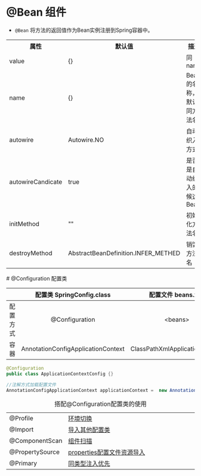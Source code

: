 # @Bean 组件

- <code>@Bean</code>  将方法的返回值作为Bean实例注册到Spring容器中。

<table>
    <tr>
        <th width="15%">属性</th>
        <th width="15%">默认值</th>
        <th width="70%">描述</th>
    </tr>
    <tr>
        <td>value</td>
        <td>{}</td>
        <td>同name</td>
    </tr>
    <tr>
        <td>name</td>
        <td>{}</td>
        <td>Bean的名称，默认同方法名</td>
    </tr>
    <tr>
        <td>autowire</td>
        <td>Autowire.NO</td>
        <td>自动织入方式</td>
    </tr>
    <tr>
        <td>autowireCandicate</td>
        <td>true</td>
        <td>是否是自动织入的候选Bean</td>
    </tr>
    <tr>
        <td>initMethod</td>
        <td>""</td>
        <td>初始化方法名</td>
    </tr>
    <tr>
        <td>destroyMethod</td>
        <td>AbstractBeanDefinition.INFER_METHED</td>
        <td>销毁方法名</td>
    </tr>
</table>
# @Configuration 配置类

<table>
	<thead>
		<tr>
			<th width="10%" align="center"></th>
			<th width="45%" align="center">配置类 SpringConfig.class</th>
			<th width="45%" align="center">配置文件 beans.xml</th>
		</tr>
	</thead>
	<tbody>
		<tr>
			<td align="center">配置方式</td>
			<td align="center">@Configuration</td>
			<td align="center">&lt;beans&gt;</td>
		</tr>
		<tr>
			<td align="center">容器</td>
			<td align="center">AnnotationConfigApplicationContext</td>
			<td align="center">ClassPathXmlApplicationContext</td>
		</tr>
	</tbody>
</table>

```java
@Configuration
public class ApplicationContextConfig {}
```

```java
//注解方式加载配置文件
AnnotationConfigApplicationContext applicationContext =  new AnnotationConfigApplicationContext(ApplicationContextConfig.class);
```

<table>
    <caption>搭配@Configuration配置类的使用</caption>
    <tr>
        <td width="15%">@Profile</td>
        <td width="85%"><a href="./profile环境切换.md">环境切换</a></td>
    </tr>
    <tr>
        <td>@Import</td>
        <td><a href="./import导入其他配置类.md">导入其他配置类</a></td>
    </tr>
    <tr>
        <td>@ComponentScan</td>
        <td><a href="./componentscan组件扫描.md">组件扫描</a></td>
    </tr>
    <tr>
        <td>@PropertySource</td>
        <td><a href="./properties配置文件资源导入.md">properties配置文件资源导入</a></td>
    </tr>
    <tr>
        <td>@Primary</td>
        <td><a href="./primary同类型注入优先.md">同类型注入优先</a></td>
    </tr>
</table>

